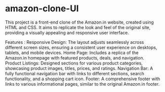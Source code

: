 # amazon-clone-UI
This project is a front-end clone of the Amazon.in website, created using HTML and CSS. It aims to replicate the look and feel of the original site, providing a visually appealing and responsive user interface.

Features : Responsive Design: The layout adjusts seamlessly across different screen sizes, ensuring a consistent user experience on desktops, tablets, and mobile devices. Home Page: Includes a replica of the Amazon.in homepage with featured products, deals, and navigation. Product Listings: Designed sections for various product categories, showcasing product images, titles, prices, and ratings. Navigation Bar: A fully functional navigation bar with links to different sections, search functionality, and a shopping cart icon. Footer: A comprehensive footer with links to various informational pages, similar to the original Amazon.in footer.
